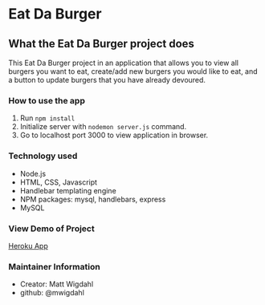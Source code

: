 # Eat Da Burger

## What the Eat Da Burger project does
This Eat Da Burger project in an application that allows you to view all burgers you want to eat, create/add new burgers you would like to eat, and a button to update burgers that you have already devoured.

### How to use the app
1. Run `npm install`
2. Initialize server with `nodemon server.js` command.
3. Go to localhost port 3000 to view application in browser.


### Technology used
- Node.js
- HTML, CSS, Javascript
- Handlebar templating engine
- NPM packages: mysql, handlebars, express
- MySQL


### View Demo of Project
[Heroku App](https://friend-finder-mwig.herokuapp.com/)


### Maintainer Information
* Creator: Matt Wigdahl
* github: @mwigdahl
